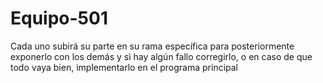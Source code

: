 # Equipo-501
Cada uno subirá su parte en su rama específica para posteriormente exponerlo con los demás y si hay algún fallo corregirlo, o en caso de que todo vaya bien, implementarlo en el programa principal
